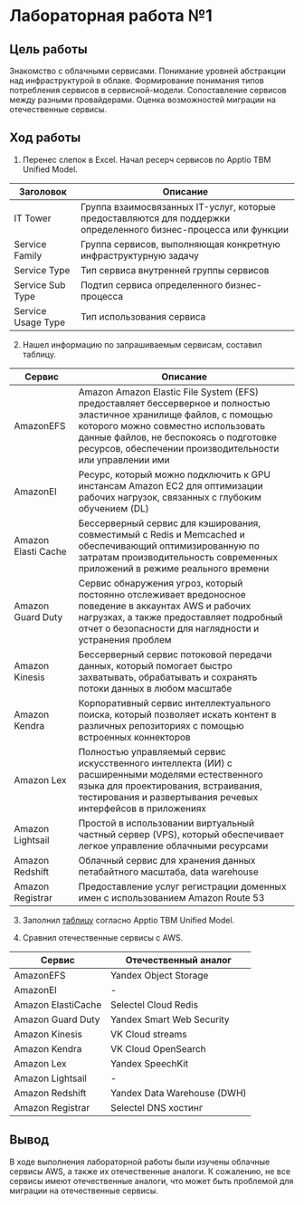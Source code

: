 # Лабораторная работа №1

## Цель работы

Знакомство с облачными сервисами. Понимание уровней абстракции над инфраструктурой в облаке. Формирование понимания
типов потребления сервисов в сервисной-модели. Сопоставление сервисов между разными провайдерами. Оценка возможностей
миграции на отечественные сервисы.

## Ход работы

1. Перенес слепок в Excel. Начал ресерч сервисов по Apptio TBM Unified Model.

| **Заголовок**      | **Описание**                                                                                                     |
|--------------------|------------------------------------------------------------------------------------------------------------------|
| IT Tower           | Группа взаимосвязанных IT-услуг, которые предоставляются для поддержки определенного бизнес-процесса или функции |
| Service Family     | Группа сервисов, выполняющая конкретную инфраструктурную задачу                                                  |
| Service Type       | Тип сервиса внутренней группы сервисов                                                                           |
| Service Sub Type   | Подтип сервиса определенного бизнес-процесса                                                                     |
| Service Usage Type | Тип использования сервиса                                                                                        |

2. Нашел информацию по запрашиваемым сервисам, составил таблицу.

| **Сервис**          | **Описание**                                                                                                                                                                                                                                                      |
|---------------------|-------------------------------------------------------------------------------------------------------------------------------------------------------------------------------------------------------------------------------------------------------------------|
| AmazonEFS           | Amazon Amazon Elastic File System (EFS) предоставляет бессерверное и полностью эластичное хранилище файлов, с помощью которого можно совместно использовать данные файлов, не беспокоясь о подготовке ресурсов, обеспечении производительности или управлении ими |
| AmazonEI            | Ресурс, который можно подключить к GPU инстансам Amazon EC2 для оптимизации рабочих нагрузок, связанных с глубоким обучением (DL)                                                                                                                                 |
| Amazon Elasti Cache | Бессерверный сервис для кэширования, совместимый с Redis и Memcached и обеспечивающий оптимизированную по затратам производительность современных приложений в режиме реального времени                                                                           |
| Amazon Guard Duty   | Сервис обнаружения угроз, который постоянно отслеживает вредоносное поведение в аккаунтах AWS и рабочих нагрузках, а также предоставляет подробный отчет о безопасности для наглядности и устранения проблем                                                      |
| Amazon Kinesis      | Бессерверный сервис потоковой передачи данных, который помогает быстро захватывать, обрабатывать и сохранять потоки данных в любом масштабе                                                                                                                       |
| Amazon Kendra       | Корпоративный сервис интеллектуального поиска, который позволяет искать контент в различных репозиториях с помощью встроенных коннекторов                                                                                                                         |
| Amazon Lex          | Полностью управляемый сервис искусственного интеллекта (ИИ) с расширенными моделями естественного языка для проектирования, встраивания, тестирования и развертывания речевых интерфейсов в приложениях                                                           |
| Amazon Lightsail    | Простой в использовании виртуальный частный сервер (VPS), который обеспечивает легкое управление облачными ресурсами                                                                                                                                              |
| Amazon Redshift     | Облачный сервис для хранения данных петабайтного масштаба, data warehouse                                                                                                                                                                                         |
| Amazon Registrar    | Предоставление услуг регистрации доменных имен с использованием Amazon Route 53                                                                                                                                                                                   |

3. Заполнил [таблицу](result.md) согласно Apptio TBM Unified Model.

4. Сравнил отечественные сервисы с AWS.

| **Сервис**         | **Отечественный аналог**    |
|--------------------|-----------------------------|
| AmazonEFS          | Yandex Object Storage       |
| AmazonEI           | -                           |
| Amazon ElastiCache | Selectel Cloud Redis        |
| Amazon Guard Duty  | Yandex Smart Web Security   |
| Amazon Kinesis     | VK Cloud streams            |
| Amazon Kendra      | VK Cloud OpenSearch         |
| Amazon Lex         | Yandex SpeechKit            |
| Amazon Lightsail   | -                           |
| Amazon Redshift    | Yandex Data Warehouse (DWH) |
| Amazon Registrar   | Selectel DNS хостинг        |

## Вывод

В ходе выполнения лабораторной работы были изучены облачные сервисы AWS, а также их отечественные аналоги.
К сожалению, не все сервисы имеют отечественные аналоги, что может быть проблемой для миграции на отечественные сервисы.